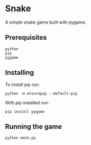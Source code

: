 # Snake

A simple snake game built with pygame.

## Prerequisites

```
python
pip
pygame
```

## Installing

To install pip run:

```
python -m ensurepip --default-pip
```

With pip installed run:

```
pip install pygame
```

## Running the game

```
python main.py
```